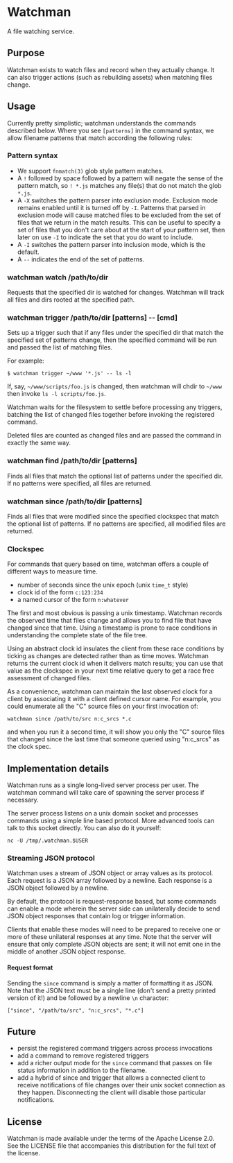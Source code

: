 # Watchman

A file watching service.

## Purpose

Watchman exists to watch files and record when they actually change.  It can
also trigger actions (such as rebuilding assets) when matching files change.

## Usage

Currently pretty simplistic; watchman understands the commands described below.
Where you see `[patterns]` in the command syntax, we allow filename patterns
that match according the following rules:

### Pattern syntax

 * We support `fnmatch(3)` glob style pattern matches.
 * A `!` followed by space followed by a pattern will negate the sense of the
   pattern match, so `! *.js` matches any file(s) that do not match the glob
   `*.js`.
 * A `-X` switches the pattern parser into exclusion mode.  Exclusion mode
   remains enabled until it is turned off by `-I`.  Patterns that parsed
   in exclusion mode will cause matched files to be excluded from the set
   of files that we return in the match results.  This can be useful to
   specify a set of files that you don't care about at the start of your
   pattern set, then later on use `-I` to indicate the set that you do
   want to include.
 * A `-I` switches the pattern parser into inclusion mode, which is the
   default.
 * A `--` indicates the end of the set of patterns.

### watchman watch /path/to/dir

Requests that the specified dir is watched for changes.
Watchman will track all files and dirs rooted at the specified path.

### watchman trigger /path/to/dir [patterns] -- [cmd]

Sets up a trigger such that if any files under the specified dir that match the
specified set of patterns change, then the specified command will be run and
passed the list of matching files.

For example:

    $ watchman trigger ~/www '*.js' -- ls -l

If, say, `~/www/scripts/foo.js` is changed, then watchman will chdir
to `~/www` then invoke `ls -l scripts/foo.js`.

Watchman waits for the filesystem to settle before processing any
triggers, batching the list of changed files together before invoking
the registered command.

Deleted files are counted as changed files and are passed the command in
exactly the same way.

### watchman find /path/to/dir [patterns]

Finds all files that match the optional list of patterns under the
specified dir.  If no patterns were specified, all files are returned.

### watchman since /path/to/dir <clockspec> [patterns]

Finds all files that were modified since the specified clockspec that
match the optional list of patterns.  If no patterns are specified,
all modified files are returned.

### Clockspec

For commands that query based on time, watchman offers a couple of different
ways to measure time.

 * number of seconds since the unix epoch (unix `time_t` style)
 * clock id of the form `c:123:234`
 * a named cursor of the form `n:whatever`

The first and most obvious is passing a unix timestamp.  Watchman records
the observed time that files change and allows you to find file that have
changed since that time.  Using a timestamp is prone to race conditions
in understanding the complete state of the file tree.

Using an abstract clock id insulates the client from these race conditions by
ticking as changes are detected rather than as time moves.  Watchman returns
the current clock id when it delivers match results; you can use that value as
the clockspec in your next time relative query to get a race free assessment of
changed files.

As a convenience, watchman can maintain the last observed clock for a client by
associating it with a client defined cursor name.  For example, you could
enumerate all the "C" source files on your first invocation of:

```
watchman since /path/to/src n:c_srcs *.c
```

and when you run it a second time, it will show you only the "C" source files
that changed since the last time that someone queried using "n:c_srcs" as the
clock spec.

## Implementation details

Watchman runs as a single long-lived server process per user.
The watchman command will take care of spawning the server process
if necessary.

The server process listens on a unix domain socket and processes
commands using a simple line based protocol.  More advanced tools
can talk to this socket directly.  You can also do it yourself:

    nc -U /tmp/.watchman.$USER

### Streaming JSON protocol

Watchman uses a stream of JSON object or array values as its protocol.
Each request is a JSON array followed by a newline.
Each response is a JSON object followed by a newline.

By default, the protocol is request-response based, but some commands
can enable a mode wherein the server side can unilaterally decide to
send JSON object responses that contain log or trigger information.

Clients that enable these modes will need to be prepared to receive
one or more of these unilateral responses at any time.  Note that
the server will ensure that only complete JSON objects are sent; it
will not emit one in the middle of another JSON object response.

#### Request format

Sending the `since` command is simply a matter of formatting it as JSON.  Note
that the JSON text must be a single line (don't send a pretty printed version
of it!) and be followed by a newline `\n` character:

    ["since", "/path/to/src", "n:c_srcs", "*.c"]

## Future

 * persist the registered command triggers across process invocations
 * add a command to remove registered triggers
 * add a richer output mode for the `since` command that passes on
   file status information in addition to the filename.
 * add a hybrid of since and trigger that allows a connected client
   to receive notifications of file changes over their unix socket
   connection as they happen.  Disconnecting the client will disable
   those particular notifications.

## License

Watchman is made available under the terms of the Apache License 2.0.  See the
LICENSE file that accompanies this distribution for the full text of the
license.

